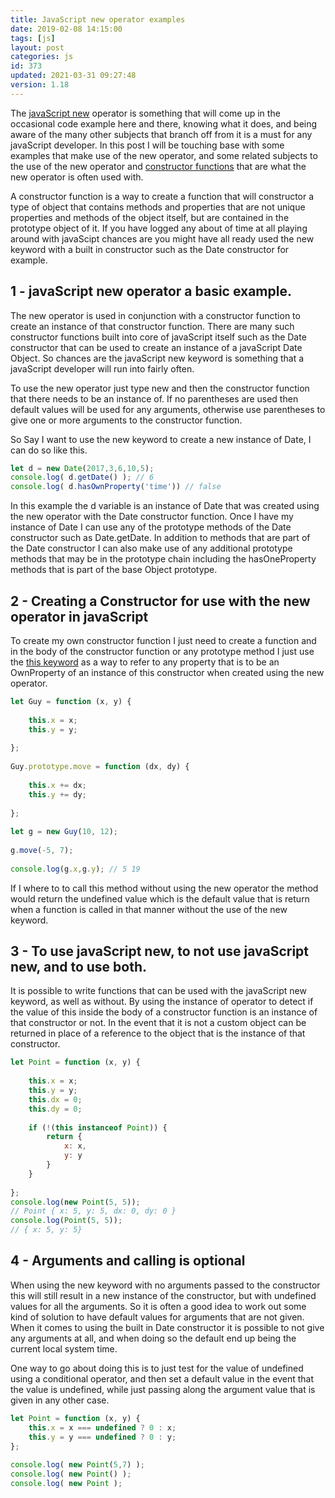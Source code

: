 ```yaml
---
title: JavaScript new operator examples
date: 2019-02-08 14:15:00
tags: [js]
layout: post
categories: js
id: 373
updated: 2021-03-31 09:27:48
version: 1.18
---
```


The [javaScript new](https://developer.mozilla.org/en-US/docs/Web/JavaScript/Reference/Operators/new) operator is something that will come up in the occasional code example here and there, knowing what it does, and being aware of the many other subjects that branch off from it is a must for any javaScript developer. In this post I will be touching base with some examples that make use of the new operator, and some related subjects to the use of the new operator and [constructor functions](/2019/02/27/js-javascript-constructor/) that are what the new operator is often used with.

A constructor function is a way to create a function that will constructor a type of object that contains methods and properties that are not unique properties and methods of the object itself, but are contained in the prototype object of it. If you have logged any about of time at all playing around with javaScipt chances are you might have all ready used the new keyword with a built in constructor such as the Date constructor for example.

<!-- more -->

## 1 - javaScript new operator a basic example.

The new operator is used in conjunction with a constructor function to create an instance of that constructor function. There are many such constructor functions built into core of javaScript itself such as the Date constructor that can be used to create an instance of a javaScript Date Object. So chances are the javaScript new keyword is something that a javaScript developer will run into fairly often.

To use the new operator just type new and then the constructor function that there needs to be an instance of. If no parentheses are used then default values will be used for any arguments, otherwise use parentheses to give one or more arguments to the constructor function.

So Say I want to use the new keyword to create a new instance of Date, I can do so like this.

```js
let d = new Date(2017,3,6,10,5);
console.log( d.getDate() ); // 6
console.log( d.hasOwnProperty('time')) // false
```

In this example the d variable is an instance of Date that was created using the new operator with the Date constructor function. Once I have my instance of Date I can use any of the prototype methods of the Date constructor such as Date.getDate. In addition to methods that are part of the Date constructor I can also make use of any additional prototype methods that may be in the prototype chain including the hasOneProperty methods that is part of the base Object prototype. 

## 2 - Creating a Constructor for use with the new operator in javaScript

To create my own constructor function I just need to create a function and in the body of the constructor function or any prototype method I just use the [this keyword](/2017/04/14/js-this-keyword/) as a way to refer to any property that is to be an OwnProperty of an instance of this constructor when created using the new operator.

```js
let Guy = function (x, y) {
 
    this.x = x;
    this.y = y;
 
};
 
Guy.prototype.move = function (dx, dy) {
 
    this.x += dx;
    this.y += dy;
 
};
 
let g = new Guy(10, 12);
 
g.move(-5, 7);
 
console.log(g.x,g.y); // 5 19
```

If I where to to call this method without using the new operator the method would return the undefined value which is the default value that is return when a function is called in that manner without the use of the new keyword.

## 3 - To use javaScript new, to not use javaScript new, and to use both.

It is possible to write functions that can be used with the javaScript new keyword, as well as without. By using the instance of operator to detect if the value of this inside the body of a constructor function is an instance of that constructor or not. In the event that it is not a custom object can be returned in place of a reference to the object that is the instance of that constructor.

```js
let Point = function (x, y) {
 
    this.x = x;
    this.y = y;
    this.dx = 0;
    this.dy = 0;
 
    if (!(this instanceof Point)) {
        return {
            x: x,
            y: y
        }
    }
 
};
console.log(new Point(5, 5));
// Point { x: 5, y: 5, dx: 0, dy: 0 }
console.log(Point(5, 5));
// { x: 5, y: 5}
```

## 4 - Arguments and calling is optional

When using the new keyword with no arguments passed to the constructor this will still result in a new instance of the constructor, but with undefined values for all the arguments. So it is often a good idea to work out some kind of solution to have default values for arguments that are not given. When it comes to using the built in Date constructor it is possible to not give any arguments at all, and when doing so the default end up being the current local system time.

One way to go about doing this is to just test for the value of undefined using a conditional operator, and then set a default value in the event that the value is undefined, while just passing along the argument value that is given in any other case.

```js
let Point = function (x, y) {
    this.x = x === undefined ? 0 : x;
    this.y = y === undefined ? 0 : y;
};
 
console.log( new Point(5,7) );
console.log( new Point() );
console.log( new Point );
```